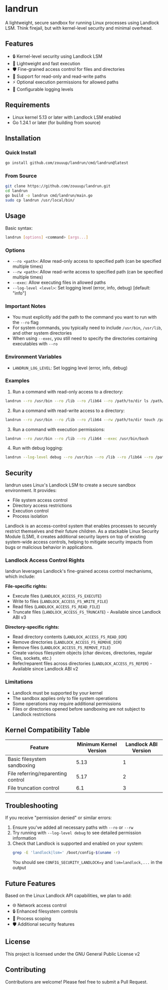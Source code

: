 # landrun

A lightweight, secure sandbox for running Linux processes using Landlock LSM. Think firejail, but with kernel-level security and minimal overhead.

## Features

- 🔒 Kernel-level security using Landlock LSM
- 🚀 Lightweight and fast execution
- 🛡️ Fine-grained access control for files and directories
- 🔄 Support for read-only and read-write paths
- ⚡ Optional execution permissions for allowed paths
- 📝 Configurable logging levels

## Requirements

- Linux kernel 5.13 or later with Landlock LSM enabled
- Go 1.24.1 or later (for building from source)

## Installation

### Quick Install

```bash
go install github.com/zouuup/landrun/cmd/landrun@latest
```

### From Source

```bash
git clone https://github.com/zouuup/landrun.git
cd landrun
go build -o landrun cmd/landrun/main.go
sudo cp landrun /usr/local/bin/
```

## Usage

Basic syntax:

```bash
landrun [options] <command> [args...]
```

### Options

- `--ro <path>`: Allow read-only access to specified path (can be specified multiple times)
- `--rw <path>`: Allow read-write access to specified path (can be specified multiple times)
- `--exec`: Allow executing files in allowed paths
- `--log-level <level>`: Set logging level (error, info, debug) [default: "info"]

### Important Notes

- You must explicitly add the path to the command you want to run with the `--ro` flag
- For system commands, you typically need to include `/usr/bin`, `/usr/lib`, and other system directories
- When using `--exec`, you still need to specify the directories containing executables with `--ro`

### Environment Variables

- `LANDRUN_LOG_LEVEL`: Set logging level (error, info, debug)

### Examples

1. Run a command with read-only access to a directory:

```bash
landrun --ro /usr/bin --ro /lib --ro /lib64 --ro /path/to/dir ls /path/to/dir
```

2. Run a command with read-write access to a directory:

```bash
landrun --ro /usr/bin --ro /lib --ro /lib64 --rw /path/to/dir touch /path/to/dir/newfile
```

3. Run a command with execution permissions:

```bash
landrun --ro /usr/bin --ro /lib --ro /lib64 --exec /usr/bin/bash
```

4. Run with debug logging:

```bash
landrun --log-level debug --ro /usr/bin --ro /lib --ro /lib64 --ro /path/to/dir ls
```

## Security

landrun uses Linux's Landlock LSM to create a secure sandbox environment. It provides:

- File system access control
- Directory access restrictions
- Execution control
- Process isolation

Landlock is an access-control system that enables processes to securely restrict themselves and their future children. As a stackable Linux Security Module (LSM), it creates additional security layers on top of existing system-wide access controls, helping to mitigate security impacts from bugs or malicious behavior in applications.

### Landlock Access Control Rights

landrun leverages Landlock's fine-grained access control mechanisms, which include:

**File-specific rights:**

- Execute files (`LANDLOCK_ACCESS_FS_EXECUTE`)
- Write to files (`LANDLOCK_ACCESS_FS_WRITE_FILE`)
- Read files (`LANDLOCK_ACCESS_FS_READ_FILE`)
- Truncate files (`LANDLOCK_ACCESS_FS_TRUNCATE`) - Available since Landlock ABI v3

**Directory-specific rights:**

- Read directory contents (`LANDLOCK_ACCESS_FS_READ_DIR`)
- Remove directories (`LANDLOCK_ACCESS_FS_REMOVE_DIR`)
- Remove files (`LANDLOCK_ACCESS_FS_REMOVE_FILE`)
- Create various filesystem objects (char devices, directories, regular files, sockets, etc.)
- Refer/reparent files across directories (`LANDLOCK_ACCESS_FS_REFER`) - Available since Landlock ABI v2

### Limitations

- Landlock must be supported by your kernel
- The sandbox applies only to file system operations
- Some operations may require additional permissions
- Files or directories opened before sandboxing are not subject to Landlock restrictions

## Kernel Compatibility Table

| Feature                            | Minimum Kernel Version | Landlock ABI Version |
| ---------------------------------- | ---------------------- | -------------------- |
| Basic filesystem sandboxing        | 5.13                   | 1                    |
| File referring/reparenting control | 5.17                   | 2                    |
| File truncation control            | 6.1                    | 3                    |

## Troubleshooting

If you receive "permission denied" or similar errors:

1. Ensure you've added all necessary paths with `--ro` or `--rw`
2. Try running with `--log-level debug` to see detailed permission information
3. Check that Landlock is supported and enabled on your system:
   ```bash
   grep -E 'landlock|lsm=' /boot/config-$(uname -r)
   ```
   You should see `CONFIG_SECURITY_LANDLOCK=y` and `lsm=landlock,...` in the output

## Future Features

Based on the Linux Landlock API capabilities, we plan to add:

- 🌐 Network access control
- 🔒 Enhanced filesystem controls
- 🔄 Process scoping
- 🛡️ Additional security features

## License

This project is licensed under the GNU General Public License v2

## Contributing

Contributions are welcome! Please feel free to submit a Pull Request.
